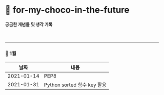 # 🍫 for-my-choco-in-the-future
#### 궁금한 개념들 및 생각 기록

</br>


- - -
### 🍪 1월

| 날짜 | 내용 |
|-----|--------|
| 2021-01-14 | PEP8 |
| 2021-01-31 | Python sorted 함수 key 활용 |
